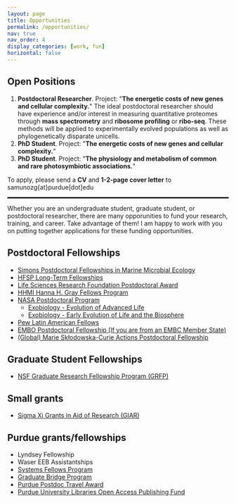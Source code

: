 ```yaml
---
layout: page
title: Opportunities
permalink: /opportunities/
nav: true
nav_order: 4
display_categories: [work, fun]
horizontal: false
---
```

## Open Positions

1. **Postdoctoral Researcher**. Project: "**The energetic costs of new genes and cellular complexity.**"
    The ideal postdoctoral researcher should have experience and/or interest in measuring quantitative proteomes through **mass spectrometry** and **ribosome profiling** or **ribo-seq**. These methods will be applied to experimentally evolved populations as well as phylogenetically disparate unicells.
3. **PhD Student**. Project: "**The energetic costs of new genes and cellular complexity.**"
4. **PhD Student**. Project: "**The physiology and metabolism of common and rare photosymbiotic associations.**"

To apply, please send a **CV** and **1-2-page cover letter** to samunozg{at}purdue[dot]edu

<hr style="border: 0.2px solid #000;">

Whether you are an undergraduate student, graduate student, or postdoctoral researcher, there are many opporunities to fund your research, training, and career. Take advantage of them! I am happy to work with you on putting together applications for these funding opportunities.

## Postdoctoral Fellowships
  - [Simons Postdoctoral Fellowships in Marine Microbial Ecology](https://www.simonsfoundation.org/grant/simons-postdoctoral-fellowships-in-marine-microbial-ecology/)
  - [HFSP Long-Term Fellowships](https://www.hfsp.org/funding/hfsp-funding/postdoctoral-fellowships/)
  - [Life Sciences Research Foundation Postdoctoral Award](https://lsrf.org/apply/award-details/)
  - [HHMI Hanna H. Gray Fellows Program](https://www.hhmi.org/programs/hanna-h-gray-fellows)
  - [NASA Postdoctoral Program](https://npp.orau.org/index.html)
    - [Exobiology - Evolution of Advanced Life](https://www.zintellect.com/Opportunity/Details/0002-NPP-NOV24-ABProg-Astrobio?contractdesignation=2)
    - [Exobiology - Early Evolution of Life and the Biosphere](https://www.zintellect.com/Opportunity/Details/0001-NPP-NOV24-ABProg-Astrobio?contractdesignation=2)
  - [Pew Latin American Fellows](https://www.pewtrusts.org/en/projects/pew-latin-american-fellows)
  - [EMBO Postdoctoral Fellowship (If you are from an EMBC Member State)](https://www.embo.org/funding/fellowships-grants-and-career-support/postdoctoral-fellowships/)
  - [(Global) Marie Skłodowska-Curie Actions Postdoctoral Fellowship](https://marie-sklodowska-curie-actions.ec.europa.eu/actions/postdoctoral-fellowships)

## Graduate Student Fellowships
  - [NSF Graduate Research Fellowship Program (GRFP)](https://www.nsfgrfp.org/)

## Small grants
  - [Sigma Xi Grants in Aid of Research (GIAR)](https://www.sigmaxi.org/programs/grants-in-aid-of-research/)

## Purdue grants/fellowships
  - Lyndsey Fellowship
  - Waser EEB Assistantships
  - [Systems Fellows Program](https://www.purdue.edu/collaboratory/programs/fellows/learn-more/index.html)
  - [Graduate Bridge Program](https://www.purdue.edu/gradschool/diversity/programs/bridge/)
  - [Purdue Postdoc Travel Award](https://www.purdue.edu/gradschool/postdoctoral-studies/resources/career-development.php)
  - [Purdue University Libraries Open Access Publishing Fund](https://www.lib.purdue.edu/openaccess/fund)
